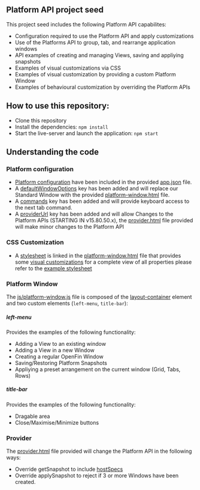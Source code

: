 ## Platform API project seed

This project seed includes the following Platform API capabilites:

* Configuration required to use the Platform API and apply customizations
* Use of the Platforms API to group, tab, and rearrange application windows
* API examples of creating and managing Views, saving and appliying snapshots
* Examples of visual customizations via CSS
* Examples of visual customization by providing a custom Platform Window
* Examples of behavioural customization by overriding the Platform APIs


## How to use this repository: ##

* Clone this repository
* Install the dependencies: `npm install`
* Start the live-server and launch the application: `npm start`

## Understanding the code

### Platform configuration
* [Platform configuration](https://developers.openfin.co/docs/platform-api#section-1-launching-a-platform) have been included in the provided [app.json](app.json) file.
* A [defaultWindowOptions](https://developers.openfin.co/docs/platform-api#section-standard-window-customization) key has been added and will replace our Standard Window with the provided [platform-window.html](platform-window.html) file.
* A [commands](https://developers.openfin.co/docs/platform-api#section-5-3-using-keyboard-commands) key has been added and will provide keyboard access to the next tab command.
* A [providerUrl]() key has been added and will allow Changes to the Platform APIs (STARTING IN v15.80.50.x), the [provider.html](provider.html) file provided will make minor changes to the Platform API


### CSS Customization
* A [stylesheet](https://developers.openfin.co/docs/platform-api#section-standard-window-customization) is linked in the [platform-window.html](platform-window.html) file that provides some [visual customizations](styles/frame-styles.css) for a complete view of all properties please refer to the [example stylesheet](https://github.com/openfin/layouts-v2-style-examples)

### Platform Window
The [js/platform-window.js](platform-window.html) file is composed of the [layout-container](https://developers.openfin.co/docs/platform-api#section-5-2-complete-window-customization) element and two custom elements (`left-menu`, `title-bar`):

##### left-menu
Provides the examples of the following functionality:
* Adding a View to an existing window
* Adding a View in a new Window
* Creating a regular OpenFin Window
* Saving/Restoring Platform Snapshots
* Appliying a preset arrangement on the current window (Grid, Tabs, Rows)

##### title-bar
Provides the examples of the following functionality:
* Dragable area
* Close/Maximise/Minimize buttons

### Provider
The [provider.html](provider.html) file provided will change the Platform API in the following ways:
* Override getSnapshot to include [hostSpecs](https://cdn.openfin.co/docs/javascript/15.80.49.21/tutorial-System.getHostSpecs.html)
* Override applySnapshot to reject if 3 or more Windows have been created.

